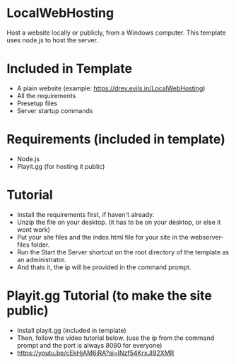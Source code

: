 # LocalWebHosting
Host a website locally or publicly, from a Windows computer. This template uses node.js to host the server.

# Included in Template
- A plain website (example: https://drev.evils.in/LocalWebHosting)
- All the requirements
- Presetup files
- Server startup commands

# Requirements (included in template)
- Node.js
- Playit.gg (for hosting it public)

# Tutorial
- Install the requirements first, if haven't already.
- Unzip the file on your desktop. (it has to be on your desktop, or else it wont work)
- Put your site files and the index.html file for your site in the webserver-files folder.
- Run the Start the Server shortcut on the root directory of the template as an administrator.
- And thats it, the ip will be provided in the command prompt.

# Playit.gg Tutorial (to make the site public)
- Install playit.gg (included in template)
- Then, follow the video tutorial below. (use the ip from the command prompt and the port is always 8080 for everyone)
- https://youtu.be/cEkHjAM6iRA?si=INzf54KrxJI92XMR
